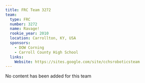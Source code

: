 ```yaml
---
title: FRC Team 3272
team:
  type: FRC
  number: 3272
  name: Ravage!
  rookie_year: 2010
  location: Carrollton, KY, USA
  sponsors:
    - DOW Corning
    - Carroll County High School
  links:
    Website: https://sites.google.com/site/cchsroboticsteam
---
```

No content has been added for this team
